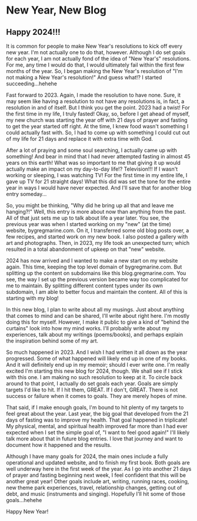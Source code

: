 # New Year, New Blog

## Happy 2024!!!

It is common for people to make New Year's resolutions to kick off every new year. I'm not actually one to do that, however. Although I do set goals for each year, I am not actually fond of the idea of "New Year's" resolutions. For me, any time I would do that, I would ultimately fail within the first few months of the year. So, I began making the New Year's resolution of "I'm not making a New Year's resolution!" And guess what!? I started succeeding...hehehe

Fast forward to 2023. Again, I made the resolution to have none. Sure, it may seem like having a resolution to not have any resolutions is, in fact, a resolution in and of itself. But I think you get the point. 2023 had a twist! For the first time in my life, I truly fasted! Okay, so, before I get ahead of myself, my new church was starting the year off with 21 days of prayer and fasting to get the year started off right. At the time, I knew food wasn't something I could actually fast with. So, I had to come up with something I could cut out of my life for 21 days and replace it with extra time with God.

After a lot of praying and some soul searching, I actually came up with something! And bear in mind that I had never attempted fasting in almost 45 years on this earth! What was so important to me that giving it up would actually make an impact on my day-to-day life!? Television!!! If I wasn't working or sleeping, I was watching TV! For the first time in my entire life, I gave up TV for 21 straight days! What this did was set the tone for the entire year in ways I would have never expected. And I'll save that for another blog entry someday...

So, you might be thinking, "Why did he bring up all that and leave me hanging?!" Well, this entry is more about now than anything from the past. All of that just sets me up to talk about life a year later. You see, the previous year was when I started working on my "new" (at the time) website, bygregmarine.com. On it, I transferred some old blog posts over, a few recipes, and started work on my new book. I also posted a gallery with art and photographs. Then, in 2023, my life took an unexpected turn; which resulted in a total abandonment of upkeep on that "new" website.

2024 has now arrived and I wanted to make a new start on my website again. This time, keeping the top level domain of bygregmarine.com. But splitting up the content on subdomains like this blog.gregmarine.com. You see, the way I set up the previous version became way too complicated for me to maintain. By splitting different content types under its own subdomain, I am able to better focus and maintain the content. All of this is starting with my blog!

In this new blog, I plan to write about all my musings. Just about anything that comes to mind and can be shared, I'll write about right here. I'm mostly doing this for myself. However, I make it public to give a kind of "behind the curtains" look into how my mind works. I'll probably write about my experiences, talk about my writings (poems/books), and perhaps explain the inspiration behind some of my art.

So much happened in 2023. And I wish I had written it all down as the year progressed. Some of what happened will likely end up in one of my books. And it will definitely end up in my memoir; should I ever write one. I'm really excited I'm starting this new blog for 2024, though. We shall see if I stick with this one. I am making no such resolution to keep at it. To circle back around to that point, I actually do set goals each year. Goals are simply targets I'd like to hit. If I hit them, GREAT. If I don't, GREAT. There is not success or failure when it comes to goals. They are merely hopes of mine.

That said, if I make enough goals, I'm bound to hit plenty of my targets to feel great about the year. Last year, the big goal that developed from the 21 days of fasting was to improve my health. That goal happened in triplicate! My physical, mental, and spiritual health improved far more than I had ever expected when I set the simple goal of, "I want to feel good again!" I'll likely talk more about that in future blog entries. I love that journey and want to document how it happened and the results.

Although I have many goals for 2024, the main ones include a fully operational and updated website, and to finish my first book. Both goals are well underway here in the first week of the year. As I go into another 21 days of prayer and fasting beginning next week, I feel confident that this will be another great year! Other goals include art, writing, running races, cooking, new theme park experiences, travel, relationship changes, getting out of debt, and music (instruments and singing). Hopefully I'll hit some of those goals...hehehe

Happy New Year!
